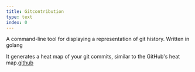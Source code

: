 ```yaml
---
title: Gitcontribution
type: text
index: 0
---
```


A command-line tool for displaying a representation of git history. Written in golang

It generates a heat map of your git commits, similar to the GitHub's heat map.[github](https://github.com/svandecappelle/gitcontribution)
